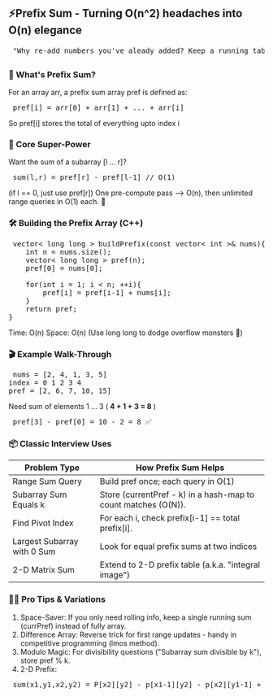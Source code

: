 ## ⚡Prefix Sum - Turning O(n^2) headaches into O(n) elegance
<pre> "Why re-add numbers you've aleady added? Keep a running tab like a smart cafe owner." ☕📈 </pre>

### 🧠 What's Prefix Sum?
For an array arr, a prefix sum array pref is defined as:
<pre> pref[i] = arr[0] + arr[1] + ... + arr[i] </pre> 
So pref[i] stores the total of everything upto index i

### 🚀 Core Super-Power
Want the sum of a subarray [l ... r]?
<pre> sum(l,r) = pref[r] - pref[l-1] // O(1)</pre>
(if l == 0, just use pref[r])
One pre-compute pass --> O(n), then unlimited range queries in O(1) each. 💅

### 🛠️ Building the Prefix Array (C++)
<pre> vector< long long > buildPrefix(const vector< int >& nums){
    int n = nums.size();
    vector< long long > pref(n);
    pref[0] = nums[0];

    for(int i = 1; i < n; ++i){
        pref[i] = pref[i-1] + nums[i];
    }
    return pref;
} </pre>

Time: O(n) Space: O(n)
(Use long long to dodge overflow monsters 🐉)

### 🎬 Example Walk-Through
<pre> nums = [2, 4, 1, 3, 5]
index = 0 1 2 3 4
pref = [2, 6, 7, 10, 15]    </pre>
Need sum of elements 1 ... 3 (<b> 4 + 1 + 3 = 8 </b>)
<pre> pref[3] - pref[0] = 10 - 2 = 8 ✅ </pre>

### 📦 Classic Interview Uses
| Problem Type | How Prefix Sum Helps |
| ------------ | -------------------- |
| Range Sum Query | Build pref once; each query in O(1) |
| Subarray Sum Equals k | Store (currentPref - k) in a hash-map to count matches (O(N)). |
| Find Pivot Index | For each i, check prefix[i-1] == total prefix[i]. |
| Largest Subarray with 0 Sum | Look for equal prefix sums at two indices |
| 2-D Matrix Sum | Extend to 2-D prefix table (a.k.a. "integral image") |

### 🧙‍♂️ Pro Tips & Variations
1. Space-Saver: If you only need rolling info, keep a single running sum (currPref) instead of fully array.
2. Difference Array: Reverse trick for first range updates - handy in competitive programming (lmos method).
3. Modulo Magic: For divisibility questions ("Subarray sum divisible by k"), store pref % k.
4. 2-D Prefix:
<pre> sum(x1,y1,x2,y2) = P[x2][y2] - p[x1-1][y2] - p[x2][y1-1] + p[x-1][y-1] </pre>